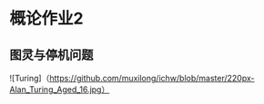 # 概论作业2

## 图灵与停机问题

![Turing]（https://github.com/muxilong/ichw/blob/master/220px-Alan_Turing_Aged_16.jpg）
